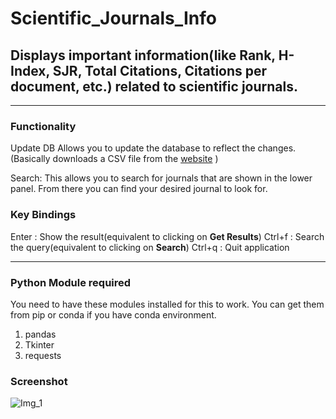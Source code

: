 # Scientific_Journals_Info

## Displays important information(like Rank, H-Index, SJR, Total Citations, Citations per document, etc.) related to scientific journals.
---
### Functionality

Update DB Allows you to update the database to reflect the changes.(Basically downloads a CSV file from the [website](https://www.scimagojr.com/journalrank.php) )

Search: This allows you to search for journals that are shown in the lower panel. From there you can find your desired journal to look for.

### Key Bindings 
Enter : Show the result(equivalent to clicking on **Get Results**)
Ctrl+f : Search the query(equivalent to clicking on **Search**)
Ctrl+q : Quit application

---
### Python Module required

You need to have these modules installed for this to work. You can get them from pip or conda if you have conda environment. 
1. pandas 
2. Tkinter 
3. requests 

### Screenshot

![Img_1](https://user-images.githubusercontent.com/81288438/141364237-2cd52461-b291-4e85-824c-448d9ebe6276.png)
